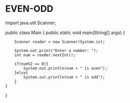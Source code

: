 # EVEN-ODD

import java.util.Scanner;

public class Main {
    public static void main(String[] args) {

        Scanner reader = new Scanner(System.in);

        System.out.print("Enter a number: ");
        int num = reader.nextInt();

        if(num%2 == 0){
            System.out.println(num + " is even");
        }else{
            System.out.println(num + " is odd");
        }
    }
}
